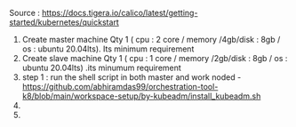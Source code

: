 Source : https://docs.tigera.io/calico/latest/getting-started/kubernetes/quickstart

1) Create  master machine Qty 1 ( cpu : 2 core / memory /4gb/disk : 8gb / os : ubuntu 20.04lts). Its minimum requirement
2) Create  slave machine  Qty 1 ( cpu : 1 core / memory /2gb/disk : 8gb / os : ubuntu 20.04lts) .its minumum requirement 
3) step 1 : run the shell script in both master and work noded  - https://github.com/abhiramdas99/orchestration-tool-k8/blob/main/workspace-setup/by-kubeadm/install_kubeadm.sh
4)
5) 
   

